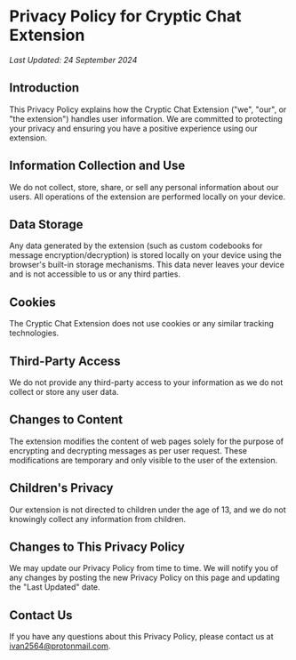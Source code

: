 # Privacy Policy for Cryptic Chat Extension

*Last Updated: 24 September 2024*

## Introduction

This Privacy Policy explains how the Cryptic Chat Extension ("we", "our", or "the extension") handles user information. We are committed to protecting your privacy and ensuring you have a positive experience using our extension.

## Information Collection and Use

We do not collect, store, share, or sell any personal information about our users. All operations of the extension are performed locally on your device.

## Data Storage

Any data generated by the extension (such as custom codebooks for message encryption/decryption) is stored locally on your device using the browser's built-in storage mechanisms. This data never leaves your device and is not accessible to us or any third parties.

## Cookies

The Cryptic Chat Extension does not use cookies or any similar tracking technologies.

## Third-Party Access

We do not provide any third-party access to your information as we do not collect or store any user data.

## Changes to Content

The extension modifies the content of web pages solely for the purpose of encrypting and decrypting messages as per user request. These modifications are temporary and only visible to the user of the extension.

## Children's Privacy

Our extension is not directed to children under the age of 13, and we do not knowingly collect any information from children.

## Changes to This Privacy Policy

We may update our Privacy Policy from time to time. We will notify you of any changes by posting the new Privacy Policy on this page and updating the "Last Updated" date.

## Contact Us

If you have any questions about this Privacy Policy, please contact us at ivan2564@protonmail.com.
